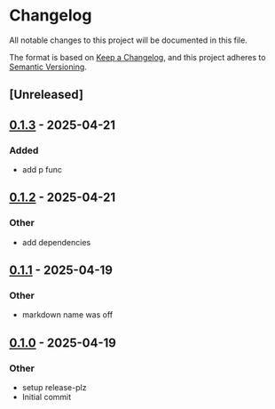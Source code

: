 # Changelog

All notable changes to this project will be documented in this file.

The format is based on [Keep a Changelog](https://keepachangelog.com/en/1.0.0/),
and this project adheres to [Semantic Versioning](https://semver.org/spec/v2.0.0.html).

## [Unreleased]

## [0.1.3](https://github.com/yinkaolotin/tjat/compare/v0.1.2...v0.1.3) - 2025-04-21

### Added

- add p func

## [0.1.2](https://github.com/yinkaolotin/tjat/compare/v0.1.1...v0.1.2) - 2025-04-21

### Other

- add dependencies

## [0.1.1](https://github.com/yinkaolotin/tjat/compare/v0.1.0...v0.1.1) - 2025-04-19

### Other

- markdown name was off

## [0.1.0](https://github.com/yinkaolotin/nag/releases/tag/v0.1.0) - 2025-04-19

### Other

- setup release-plz
- Initial commit
